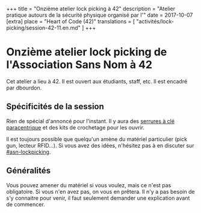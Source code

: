 +++
title = "Onzième atelier lock picking à 42"
description = "Atelier pratique autours de la sécurité physique organisé par l'"
date = 2017-10-07
[extra]
place = "Heart of Code (42)"
translations = [
    "activités/lock-picking/session-42-11.en.md"
]
+++

# Onzième atelier lock picking de l'Association Sans Nom à 42

Cet atelier a lieu à 42. Il est ouvert aux étudiants, staff, etc.
Il est encadré par dbourdon.

## Spécificités de la session

Rien de spécial d'annoncé pour l'instant. Il y aura des [serrures à clé
paracentrique](@/documentation/lock_picking/paracentrique/index.fr.md) et des
kits de crochetage pour les ouvrir.

Il est toujours possible que quelqu'un amène du matériel particulier (pick gun,
lecteur RFID…).
Si vous avez des idées, n'hésitez pas à en discuter sur <a href="
{{ slack42(channel=asn-lockpicking) }}">#asn-lockpicking</a>.

## Généralités

Vous pouvez amener du matériel si vous voulez, mais ce n'est pas obligatoire.
Si vous n'en avez pas, on vous en prêtera.
Il n'y a pas besoin de s'y connaitre pour venir, il faut seulement demander une
explication avant de commencer.
